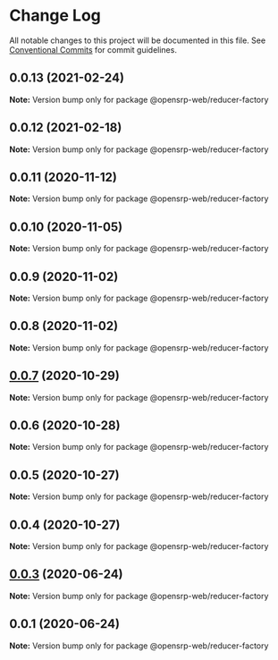 # Change Log

All notable changes to this project will be documented in this file.
See [Conventional Commits](https://conventionalcommits.org) for commit guidelines.

## 0.0.13 (2021-02-24)

**Note:** Version bump only for package @opensrp-web/reducer-factory

## 0.0.12 (2021-02-18)

**Note:** Version bump only for package @opensrp-web/reducer-factory

## 0.0.11 (2020-11-12)

**Note:** Version bump only for package @opensrp-web/reducer-factory

## 0.0.10 (2020-11-05)

**Note:** Version bump only for package @opensrp-web/reducer-factory

## 0.0.9 (2020-11-02)

**Note:** Version bump only for package @opensrp-web/reducer-factory

## 0.0.8 (2020-11-02)

**Note:** Version bump only for package @opensrp-web/reducer-factory

## [0.0.7](https://github.com/OpenSRP/web/compare/@opensrp-web/reducer-factory@0.0.6...@opensrp-web/reducer-factory@0.0.7) (2020-10-29)

**Note:** Version bump only for package @opensrp-web/reducer-factory

## 0.0.6 (2020-10-28)

**Note:** Version bump only for package @opensrp-web/reducer-factory

## 0.0.5 (2020-10-27)

**Note:** Version bump only for package @opensrp-web/reducer-factory

## 0.0.4 (2020-10-27)

**Note:** Version bump only for package @opensrp-web/reducer-factory

## [0.0.3](https://github.com/opensrp/opensrp-web/compare/@opensrp-web/reducer-factory@0.0.1...@opensrp-web/reducer-factory@0.0.3) (2020-06-24)

**Note:** Version bump only for package @opensrp-web/reducer-factory

## 0.0.1 (2020-06-24)

**Note:** Version bump only for package @opensrp-web/reducer-factory
